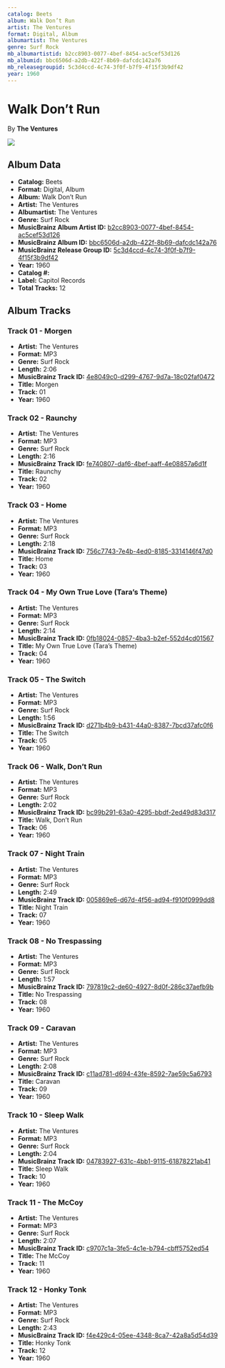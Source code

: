 ```yaml
---
catalog: Beets
album: Walk Don’t Run
artist: The Ventures
format: Digital, Album
albumartist: The Ventures
genre: Surf Rock
mb_albumartistid: b2cc8903-0077-4bef-8454-ac5cef53d126
mb_albumid: bbc6506d-a2db-422f-8b69-dafcdc142a76
mb_releasegroupid: 5c3d4ccd-4c74-3f0f-b7f9-4f15f3b9df42
year: 1960
---
```


# Walk Don’t Run

By **The Ventures**

![](../../assets/beetscovers/The_Ventures-Walk_Don’t_Run.jpg)

## Album Data

- **Catalog:** Beets
- **Format:** Digital, Album
- **Album:** Walk Don’t Run
- **Artist:** The Ventures
- **Albumartist:** The Ventures
- **Genre:** Surf Rock
- **MusicBrainz Album Artist ID:** [b2cc8903-0077-4bef-8454-ac5cef53d126](https://musicbrainz.org/artist/b2cc8903-0077-4bef-8454-ac5cef53d126)
- **MusicBrainz Album ID:** [bbc6506d-a2db-422f-8b69-dafcdc142a76](https://musicbrainz.org/release/bbc6506d-a2db-422f-8b69-dafcdc142a76)
- **MusicBrainz Release Group ID:** [5c3d4ccd-4c74-3f0f-b7f9-4f15f3b9df42](https://musicbrainz.org/release-group/5c3d4ccd-4c74-3f0f-b7f9-4f15f3b9df42)
- **Year:** 1960
- **Catalog #:** 
- **Label:** Capitol Records
- **Total Tracks:** 12

## Album Tracks

### Track 01 - Morgen

- **Artist:** The Ventures
- **Format:** MP3
- **Genre:** Surf Rock
- **Length:** 2:06
- **MusicBrainz Track ID:** [4e8049c0-d299-4767-9d7a-18c02faf0472](https://musicbrainz.org/recording/4e8049c0-d299-4767-9d7a-18c02faf0472)
- **Title:** Morgen
- **Track:** 01
- **Year:** 1960

### Track 02 - Raunchy

- **Artist:** The Ventures
- **Format:** MP3
- **Genre:** Surf Rock
- **Length:** 2:16
- **MusicBrainz Track ID:** [fe740807-daf6-4bef-aaff-4e08857a6d1f](https://musicbrainz.org/recording/fe740807-daf6-4bef-aaff-4e08857a6d1f)
- **Title:** Raunchy
- **Track:** 02
- **Year:** 1960

### Track 03 - Home

- **Artist:** The Ventures
- **Format:** MP3
- **Genre:** Surf Rock
- **Length:** 2:18
- **MusicBrainz Track ID:** [756c7743-7e4b-4ed0-8185-3314146f47d0](https://musicbrainz.org/recording/756c7743-7e4b-4ed0-8185-3314146f47d0)
- **Title:** Home
- **Track:** 03
- **Year:** 1960

### Track 04 - My Own True Love (Tara’s Theme)

- **Artist:** The Ventures
- **Format:** MP3
- **Genre:** Surf Rock
- **Length:** 2:14
- **MusicBrainz Track ID:** [0fb18024-0857-4ba3-b2ef-552d4cd01567](https://musicbrainz.org/recording/0fb18024-0857-4ba3-b2ef-552d4cd01567)
- **Title:** My Own True Love (Tara’s Theme)
- **Track:** 04
- **Year:** 1960

### Track 05 - The Switch

- **Artist:** The Ventures
- **Format:** MP3
- **Genre:** Surf Rock
- **Length:** 1:56
- **MusicBrainz Track ID:** [d271b4b9-b431-44a0-8387-7bcd37afc0f6](https://musicbrainz.org/recording/d271b4b9-b431-44a0-8387-7bcd37afc0f6)
- **Title:** The Switch
- **Track:** 05
- **Year:** 1960

### Track 06 - Walk, Don’t Run

- **Artist:** The Ventures
- **Format:** MP3
- **Genre:** Surf Rock
- **Length:** 2:02
- **MusicBrainz Track ID:** [bc99b291-63a0-4295-bbdf-2ed49d83d317](https://musicbrainz.org/recording/bc99b291-63a0-4295-bbdf-2ed49d83d317)
- **Title:** Walk, Don’t Run
- **Track:** 06
- **Year:** 1960

### Track 07 - Night Train

- **Artist:** The Ventures
- **Format:** MP3
- **Genre:** Surf Rock
- **Length:** 2:49
- **MusicBrainz Track ID:** [005869e6-d67d-4f56-ad94-f910f0999dd8](https://musicbrainz.org/recording/005869e6-d67d-4f56-ad94-f910f0999dd8)
- **Title:** Night Train
- **Track:** 07
- **Year:** 1960

### Track 08 - No Trespassing

- **Artist:** The Ventures
- **Format:** MP3
- **Genre:** Surf Rock
- **Length:** 1:57
- **MusicBrainz Track ID:** [797819c2-de60-4927-8d0f-286c37aefb9b](https://musicbrainz.org/recording/797819c2-de60-4927-8d0f-286c37aefb9b)
- **Title:** No Trespassing
- **Track:** 08
- **Year:** 1960

### Track 09 - Caravan

- **Artist:** The Ventures
- **Format:** MP3
- **Genre:** Surf Rock
- **Length:** 2:08
- **MusicBrainz Track ID:** [c11ad781-d694-43fe-8592-7ae59c5a6793](https://musicbrainz.org/recording/c11ad781-d694-43fe-8592-7ae59c5a6793)
- **Title:** Caravan
- **Track:** 09
- **Year:** 1960

### Track 10 - Sleep Walk

- **Artist:** The Ventures
- **Format:** MP3
- **Genre:** Surf Rock
- **Length:** 2:04
- **MusicBrainz Track ID:** [04783927-631c-4bb1-9115-61878221ab41](https://musicbrainz.org/recording/04783927-631c-4bb1-9115-61878221ab41)
- **Title:** Sleep Walk
- **Track:** 10
- **Year:** 1960

### Track 11 - The McCoy

- **Artist:** The Ventures
- **Format:** MP3
- **Genre:** Surf Rock
- **Length:** 2:07
- **MusicBrainz Track ID:** [c9707c1a-3fe5-4c1e-b794-cbff5752ed54](https://musicbrainz.org/recording/c9707c1a-3fe5-4c1e-b794-cbff5752ed54)
- **Title:** The McCoy
- **Track:** 11
- **Year:** 1960

### Track 12 - Honky Tonk

- **Artist:** The Ventures
- **Format:** MP3
- **Genre:** Surf Rock
- **Length:** 2:43
- **MusicBrainz Track ID:** [f4e429c4-05ee-4348-8ca7-42a8a5d54d39](https://musicbrainz.org/recording/f4e429c4-05ee-4348-8ca7-42a8a5d54d39)
- **Title:** Honky Tonk
- **Track:** 12
- **Year:** 1960

